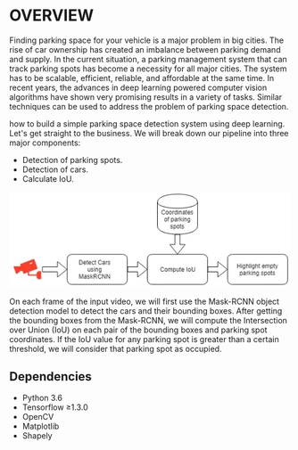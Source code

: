 # OVERVIEW
Finding parking space for your vehicle is a major problem in big cities. The rise of car ownership has created an imbalance between parking demand and supply. In the current situation, a parking management system that can track parking spots has become a necessity for all major cities. The system has to be scalable, efficient, reliable, and affordable at the same time. In recent years, the advances in deep learning powered computer vision algorithms have shown very promising results in a variety of tasks. Similar techniques can be used to address the problem of parking space detection.

how to build a simple parking space detection system using deep learning. Let's get straight to the business. We will break down our pipeline into three major components:

- Detection of parking spots.
- Detection of cars.
- Calculate IoU.

![Diagram](image.png)

On each frame of the input video, we will first use the Mask-RCNN object detection model to detect the cars and their bounding boxes. After getting the bounding boxes from the Mask-RCNN, we will compute the Intersection over Union (IoU) on each pair of the bounding boxes and parking spot coordinates. If the IoU value for any parking spot is greater than a certain threshold, we will consider that parking spot as occupied.

## Dependencies
- Python 3.6
- Tensorflow ≥1.3.0
- OpenCV
- Matplotlib
- Shapely